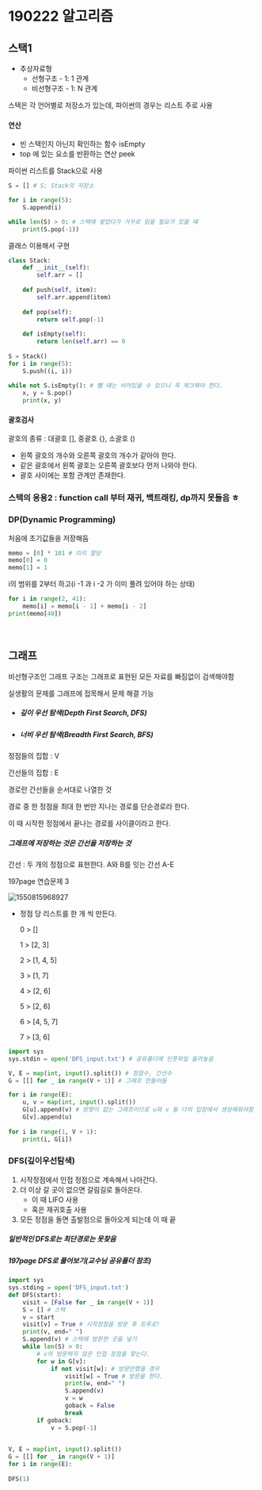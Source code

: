 # 190222 알고리즘

## 스택1

* 추상자료형
  * 선형구조 - 1: 1 관계
  * 비선형구조 - 1: N 관계

스택은 각 언어별로 저장소가 있는데, 파이썬의 경우는 리스트 주로 사용

#### 연산

* 빈 스택인지 아닌지 확인하는 함수 isEmpty
* top 에 있는 요소를 반환하는 연산 peek



파이썬 리스트를 Stack으로 사용

```python
S = [] # S: Stack의 저장소

for i in range(5):
    S.append(i)

while len(S) > 0: # 스택에 쌓았다가 거꾸로 읽을 필요가 있을 때
    print(S.pop(-1))
```

클래스 이용해서 구현

```python
class Stack:
    def __init__(self):
        self.arr = []
        
    def push(self, item):
        self.arr.append(item)
    
    def pop(self):
        return self.pop(-1)
    
    def isEmpty(self):
        return len(self.arr) == 0
    
S = Stack()
for i in range(5):
    S.push((i, i))
    
while not S.isEmpty(): # 뺄 때는 비어있을 수 있으니 꼭 체크해야 한다.
    x, y = S.pop()
    print(x, y)
```



#### 괄호검사

괄호의 종류 : 대괄호 [], 중괄호 {}, 소괄호 ()

* 왼쪽 괄호의 개수와 오른쪽 괄호의 개수가 같아야 한다.
* 같은 괄호에서 왼쪽 괄호는 오른쪽 괄호보다 먼저 나와야 한다.
* 괄호 사이에는 포함 관계만 존재한다.

### 스택의 응용2 : function call 부터 재귀, 백트래킹, dp까지 못들음 ㅎ



### DP(Dynamic Programming)

처음에 초기값들을 저장해둠

```python
memo = [0] * 101 # 미리 할당
memo[0] = 0
memo[1] = 1
```

i의 범위를 2부터 하고(i -1 과 i -2 가 이미 풀려 있어야 하는 상태)

```python
for i in range(2, 41):
    memo[i] = memo[i - 1] + memo[i - 2]
print(memo[40])
```



​	



## 그래프

비선형구조인 그래프 구조는 그래프로 표현된 모든 자료를 빠짐없이 검색해야함

실생활의 문제를 그래프에 접목해서 문제 해결 가능

* ##### 깊이 우선 탐색(Depth First Search, DFS)

* ##### 너비 우선 탐색(Breadth First Search, BFS)



정점들의 집합 : V

간선들의 집합 : E

경로란 간선들을 순서대로 나열한 것

경로 중 한 정점을 최대 한 번만 지나는 경로를 단순경로라 한다.

이 때 시작한 정점에서 끝나는 경로를 사이클이라고 한다.



##### 그래프에 저장하는 것은 간선을 저장하는 것

간선 : 두 개의 정점으로 표현한다. A와 B를 잇는 간선 A-E







197page 연습문제 3

![1550815968927](C:\Users\student\AppData\Roaming\Typora\typora-user-images\1550815968927.png)

- 정점 당 리스트를 한 개 씩 만든다.

  0 > []

  1 > [2, 3]

  2 > [1, 4, 5]

  3 > [1, 7]

  4 > [2, 6]

  5 > [2, 6]

  6 > [4, 5, 7]

  7 > [3, 6]

```python
import sys
sys.stdin = open('DFS_input.txt') # 공유폴더에 인풋파일 올려놓음

V, E = map(int, input().split()) # 정점수, 간선수
G = [[] for _ in range(V + 1)] # 그래프 만들어둠

for i in range(E):
    u, v = map(int, input().split())
    G[u].append(v) # 방향이 없는 그래프이므로 u와 v 둘 다의 입장에서 생성해줘야함
    G[v].append(u)
    
for i in range(1, V + 1):
    print(i, G[i])
```





### DFS(깊이우선탐색)

1. 시작정점에서 인접 정점으로 계속해서 나아간다.
2. 더 이상 갈 곳이 없으면 갈림길로 돌아온다.
   * 이 때 LIFO 사용
   * 혹은 재귀호출 사용
3. 모든 정점을 돌면 출발점으로 돌아오게 되는데 이 때 끝

##### 일반적인 DFS로는 최단경로는 못찾음



##### 197page DFS로 풀어보기(교수님 공유폴더 참조)

```python
import sys
sys.stding = open('DFS_input.txt')
def DFS(start):
    visit = [False for _ in range(V + 1)]
    S = [] # 스택
    v = start
    visit[v] = True # 시작정점을 방문 후 트루로!
   	print(v, end=" ")
    S.append(v) # 스택에 방문한 곳을 넣기
    while len(S) > 0:
        # v의 방문하지 않은 인접 정점을 찾는다.
        for w in G[v]:
            if not visit[w]: # 방문안했을 경우
                visit[w] = True # 방문을 한다.
                print(w, end=" ")
                S.append(v)
                v = w
                goback = False
                break
        if goback:
            v = S.pop(-1)

                
V, E = map(int, input().split())
G = [[] for _ in range(V + 1)]
for i in range(E):
    
DFS(1)
```





































